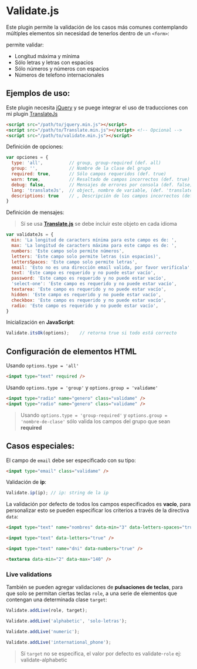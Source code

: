 # Validate.js

Este plugin permite la validación de los casos más comunes contemplando múltiples elementos sin necesidad de tenerlos dentro de un ```<form>```:

permite validar:

- Longitud máxima y mínima
- Sólo letras y letras con espacios
- Sólo números y números con espacios
- Números de telefono internacionales


## Ejemplos de uso:

Este plugin necesita [jQuery](https://jquery.com/download/) y se puege integrar el uso de traducciones con mi plugin [TranslateJs](https://github.com/myei/Translate)

```html
<script src="/path/to/jquery.min.js"></script>
<script src="/path/to/Translate.min.js"></script> <!-- Opcional -->
<script src="/path/to/validate.min.js"></script>
```

Definición de opciones:

```javascript
var opciones = {
  type: 'all', 	  		// group, group-required (def. all)
  group: '', 	  		// Nombre de la clase del grupo
  required: true, 		// Sólo campos requeridos (def. true)
  warn: true,	  		// Resaltado de campos incorrectos (def. true)
  debug: false,	  		// Mensajes de errores por consola (def. false)
  lang: 'translateJs',	// object, nombre de variable, (def. 'translateJs')
  descriptions: true	// , Descripción de los campos incorrectos (def. true)
}
```

Definición de mensajes:

> Sí se usa **[Translate.js](https://github.com/myei/Translate)** se debe incluir este objeto en cada idioma
> 


```javascript
var validateJs = {
  min: 'La longitud de caracters mínima para este campo es de: ',
  max: 'La longitud de caracters máxima para este campo es de: ',
  numbers: 'Este campo solo permite números',
  letters: 'Este campo solo permite letras (sin espacios)',
  lettersSpaces: 'Este campo solo permite letras',
  email: 'Esto no es una dirección email valida, por favor verifícala',
  text: 'Este campo es requerido y no puede estar vacío',
  password: 'Este campo es requerido y no puede estar vacío',
  'select-one': 'Este campo es requerido y no puede estar vacío',
  textarea: 'Este campo es requerido y no puede estar vacío',
  hidden: 'Este campo es requerido y no puede estar vacío',
  checkbox: 'Este campo es requerido y no puede estar vacío',
  radio: 'Este campo es requerido y no puede estar vacío',
}
```

Inicialización en **JavaScript**:

```javascript
Validate.itsOk(options);	// retorna true si todo está correcto
```

## Configuración de elementos **HTML**

Usando ```options.type = 'all'```

```html
<input type="text" required />
```


Usando ```options.type = 'group'``` y  ```options.group = 'validame'```

```html
<input type="radio" name="genero" class="validame" />
<input type="radio" name="genero" class="validame" />
```

> Usando ```options.type = 'group-required'``` y ```options.group = 'nombre-de-clase'``` sólo valida los campos del grupo que sean **required**



## Casos especiales:

El campo de ```email``` debe ser especificado con su tipo:

```html
<input type="email" class="validame" />
```

Validación de **ip**:

```javascript
Validate.ip(ip); // ip: string de la ip
```

La validación por defecto de todos los campos especificados es **vacío**, para personalizar esto se pueden especificar los criterios a través de la directiva ```data```:
```html
<input type="text" name="nombres" data-min="3" data-letters-spaces="true" />

<input type="text" data-letters="true" />

<input type="text" name="dni" data-numbers="true" />

<textarea data-min="2" data-max="140" />

```

### Live validations


También se pueden agregar validaciones de **pulsaciones de teclas**, para que solo se permitan ciertas teclas ```role```, a una serie de elementos que contengan una  determinada clase ```target```:


```javascript
Validate.addLive(role, target);

Validate.addLive('alphabetic', 'solo-letras');

Validate.addLive('numeric');

Validate.addLive('international_phone');
```

> Sí ```target``` no se especifica, el valor por defecto es validate-```role```
> ej: validate-alphabetic